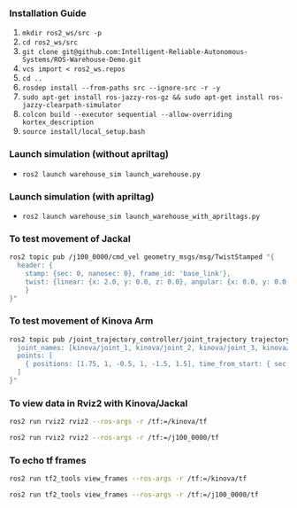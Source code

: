 ### Installation Guide

1. `mkdir ros2_ws/src -p`
2. `cd ros2_ws/src`
3. `git clone git@github.com:Intelligent-Reliable-Autonomous-Systems/ROS-Warehouse-Demo.git`
4. `vcs import < ros2_ws.repos`
5. `cd ..`
6. `rosdep install --from-paths src --ignore-src -r -y`
7. `sudo apt-get install ros-jazzy-ros-gz && sudo apt-get install ros-jazzy-clearpath-simulator`
8. `colcon build --executor sequential --allow-overriding kortex_description`
9. `source install/local_setup.bash `

### Launch simulation (without apriltag)
- `ros2 launch warehouse_sim launch_warehouse.py`
   
### Launch simulation (with apriltag)
- `ros2 launch warehouse_sim launch_warehouse_with_apriltags.py`

### To test movement of Jackal
```bash
ros2 topic pub /j100_0000/cmd_vel geometry_msgs/msg/TwistStamped "{
  header: {
    stamp: {sec: 0, nanosec: 0}, frame_id: 'base_link'},
    twist: {linear: {x: 2.0, y: 0.0, z: 0.0}, angular: {x: 0.0, y: 0.0, z: 0.0}
    }
}"
```


### To test movement of Kinova Arm

```bash
ros2 topic pub /joint_trajectory_controller/joint_trajectory trajectory_msgs/JointTrajectory "{
  joint_names: [kinova/joint_1, kinova/joint_2, kinova/joint_3, kinova/joint_4, kinova/joint_5, kinova/joint_6],
  points: [
    { positions: [1.75, 1, -0.5, 1, -1.5, 1.5], time_from_start: { sec: 2 } },
  ]
}"
```

### To view data in Rviz2 with Kinova/Jackal
```bash
ros2 run rviz2 rviz2 --ros-args -r /tf:=/kinova/tf
```
```bash
ros2 run rviz2 rviz2 --ros-args -r /tf:=/j100_0000/tf
```

### To echo tf frames
```bash
ros2 run tf2_tools view_frames --ros-args -r /tf:=/kinova/tf
```
```bash
ros2 run tf2_tools view_frames --ros-args -r /tf:=/j100_0000/tf
```
